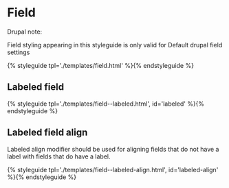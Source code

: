 # Field

Drupal note:

Field styling appearing in this styleguide is only valid for Default drupal field settings

{% styleguide tpl='./templates/field.html' %}{% endstyleguide %}

## Labeled field

{% styleguide tpl='./templates/field--labeled.html', id='labeled' %}{% endstyleguide %}

## Labeled field align

Labeled align modifier should be used for aligning fields that do not have a label with fields that do have a label.

{% styleguide tpl='./templates/field--labeled-align.html', id='labeled-align' %}{% endstyleguide %}
